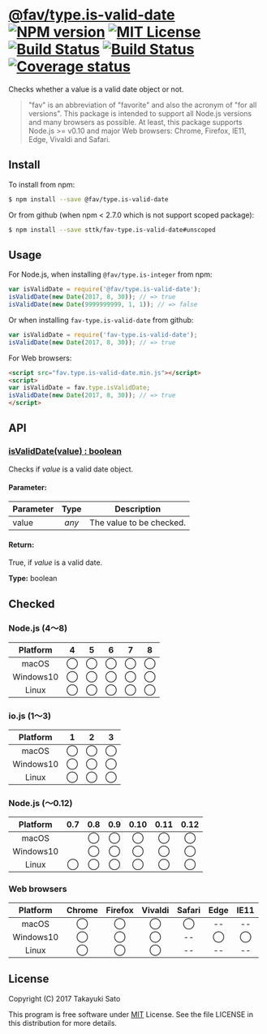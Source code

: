 # [@fav/type.is-valid-date][repo-url] [![NPM version][npm-img]][npm-url] [![MIT License][mit-img]][mit-url] [![Build Status][travis-img]][travis-url] [![Build Status][appveyor-img]][appveyor-url] [![Coverage status][coverage-img]][coverage-url]

Checks whether a value is a valid date object or not.

> "fav" is an abbreviation of "favorite" and also the acronym of "for all versions".
> This package is intended to support all Node.js versions and many browsers as possible.
> At least, this package supports Node.js >= v0.10 and major Web browsers: Chrome, Firefox, IE11, Edge, Vivaldi and Safari.

## Install

To install from npm:

```sh
$ npm install --save @fav/type.is-valid-date
```

Or from github (when npm < 2.7.0 which is not support scoped package):

```sh
$ npm install --save sttk/fav-type.is-valid-date#unscoped
```

## Usage

For Node.js, when installing `@fav/type.is-integer` from npm:

```js
var isValidDate = require('@fav/type.is-valid-date');
isValidDate(new Date(2017, 8, 30)); // => true
isValidDate(new Date(9999999999, 1, 1)); // => false
```

Or when installing `fav-type.is-valid-date` from github:

```js
var isValidDate = require('fav-type.is-valid-date');
isValidDate(new Date(2017, 8, 30)); // => true
```

For Web browsers:

```html
<script src="fav.type.is-valid-date.min.js"></script>
<script>
var isValidDate = fav.type.isValidDate;
isValidDate(new Date(2017, 8, 30)); // => true
</script>
```


## API

### <u>isValidDate(value) : boolean</u>

Checks if *value* is a valid date object.

#### Parameter:

| Parameter |  Type  | Description              |
|-----------|:------:|--------------------------|
| value     | *any*  | The value to be checked. |

#### Return:

True, if *value* is a valid date.

**Type:** boolean


## Checked                                                                      

### Node.js (4〜8)

| Platform  |   4    |   5    |   6    |   7    |   8    |
|:---------:|:------:|:------:|:------:|:------:|:------:|
| macOS     |&#x25ef;|&#x25ef;|&#x25ef;|&#x25ef;|&#x25ef;|
| Windows10 |&#x25ef;|&#x25ef;|&#x25ef;|&#x25ef;|&#x25ef;|
| Linux     |&#x25ef;|&#x25ef;|&#x25ef;|&#x25ef;|&#x25ef;|

### io.js (1〜3)

| Platform  |   1    |   2    |   3    |
|:---------:|:------:|:------:|:------:|
| macOS     |&#x25ef;|&#x25ef;|&#x25ef;|
| Windows10 |&#x25ef;|&#x25ef;|&#x25ef;|
| Linux     |&#x25ef;|&#x25ef;|&#x25ef;|

### Node.js (〜0.12)

| Platform  |  0.7   |  0.8   |  0.9   |  0.10  |  0.11  |  0.12  |
|:---------:|:------:|:------:|:------:|:------:|:------:|:------:|
| macOS     |        |&#x25ef;|&#x25ef;|&#x25ef;|&#x25ef;|&#x25ef;|
| Windows10 |        |&#x25ef;|&#x25ef;|&#x25ef;|&#x25ef;|&#x25ef;|
| Linux     |&#x25ef;|&#x25ef;|&#x25ef;|&#x25ef;|&#x25ef;|&#x25ef;|

### Web browsers

| Platform  | Chrome | Firefox | Vivaldi | Safari |  Edge  | IE11   |
|:---------:|:------:|:-------:|:-------:|:------:|:------:|:------:|
| macOS     |&#x25ef;|&#x25ef; |&#x25ef; |&#x25ef;|   --   |   --   |
| Windows10 |&#x25ef;|&#x25ef; |&#x25ef; |   --   |&#x25ef;|&#x25ef;|
| Linux     |&#x25ef;|&#x25ef; |&#x25ef; |   --   |   --   |   --   |


## License

Copyright (C) 2017 Takayuki Sato

This program is free software under [MIT][mit-url] License.
See the file LICENSE in this distribution for more details.


[repo-url]: https://github.com/sttk/fav-type.is-valid-date/
[npm-img]: https://img.shields.io/badge/npm-v0.7.0-blue.svg
[npm-url]: https://www.npmjs.com/package/@fav/type.is-valid-date
[mit-img]: https://img.shields.io/badge/license-MIT-green.svg
[mit-url]: https://opensource.org/licenses/MIT
[travis-img]: https://travis-ci.org/sttk/fav-type.is-valid-date.svg?branch=master
[travis-url]: https://travis-ci.org/sttk/fav-type.is-valid-date
[appveyor-img]: https://ci.appveyor.com/api/projects/status/github/sttk/fav-type.is-valid-date?branch=master&svg=true
[appveyor-url]: https://ci.appveyor.com/project/sttk/fav-type-is-valid-date
[coverage-img]: https://coveralls.io/repos/github/sttk/fav-type.is-valid-date/badge.svg?branch=master
[coverage-url]: https://coveralls.io/github/sttk/fav-type.is-valid-date?branch=master